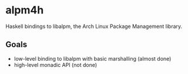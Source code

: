 # alpm4h

Haskell bindings to libalpm, the Arch Linux Package Management library.

## Goals

- low-level binding to libalpm with basic marshalling (almost done)
- high-level monadic API (not done)
